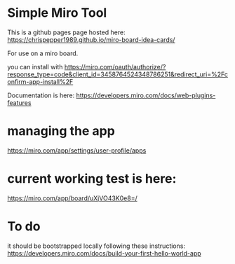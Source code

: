 # Simple Miro Tool
This is a github pages page hosted here:
https://chrispepper1989.github.io/miro-board-idea-cards/

For use on a miro board.

you can install with
https://miro.com/oauth/authorize/?response_type=code&client_id=3458764524348786251&redirect_uri=%2Fconfirm-app-install%2F

Documentation is here:
https://developers.miro.com/docs/web-plugins-features

# managing the app
https://miro.com/app/settings/user-profile/apps

# current working test is here:
https://miro.com/app/board/uXjVO43K0e8=/



# To do
it should be bootstrapped locally following these instructions:
https://developers.miro.com/docs/build-your-first-hello-world-app
